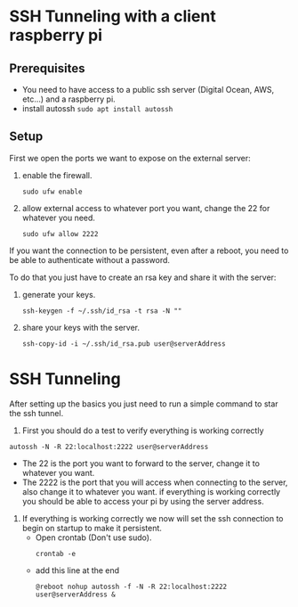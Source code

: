 # SSH Tunneling with a client raspberry pi

## Prerequisites
- You need to have access to a public ssh server (Digital Ocean, AWS, etc...) and a raspberry pi.
- install autossh ``sudo apt install autossh``


## Setup
First we open the ports we want to expose on the external server:

1. enable the firewall.
   ````
   sudo ufw enable
   ````
1. allow external access to whatever port you want, change the 22 for whatever you need.
   ````
   sudo ufw allow 2222
   ````

If you want the connection to be persistent, even after a reboot, you need to be able to authenticate without a password.

To do that you just have to create an rsa key and share it with the server:

1. generate your keys.
   ````
   ssh-keygen -f ~/.ssh/id_rsa -t rsa -N ""
   ````
1. share your keys with the server.
   ````
   ssh-copy-id -i ~/.ssh/id_rsa.pub user@serverAddress
   ````
   
# SSH Tunneling

After setting up the basics you just need to run a simple command to star the ssh tunnel.

1. First you should do a test to verify everything is working correctly
 ````
 autossh -N -R 22:localhost:2222 user@serverAddress
 ````
   - The 22 is the port you want to forward to the server, change it to whatever you want.
   - The 2222 is the port that you will access when connecting to the server, also change it to whatever you want.
   if everything is working correctly you should be able to access your pi by using the server address.
1. If everything is working correctly we now will set the ssh connection to begin on startup to make it persistent.
   - Open crontab (Don't use sudo).
     ````
     crontab -e
     ````
   - add this line at the end
     ````
     @reboot nohup autossh -f -N -R 22:localhost:2222 user@serverAddress &
     ````
